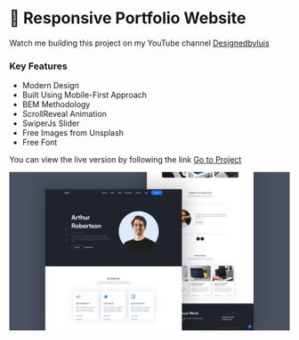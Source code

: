 # 💼 Responsive Portfolio Website 

Watch me building this project on my YouTube channel [Designedbyluis](https://youtu.be/ci15yXJ8fCE)

### Key Features

- Modern Design
- Built Using Mobile-First Approach
- BEM Methodology
- ScrollReveal Animation
- SwiperJs Slider
- Free Images from Unsplash
- Free Font

You can view the live version by following the link [Go to Project](https://luissitoe.github.io/responsive-portfolio-website-arthur/)

![preview img](/preview.png)
